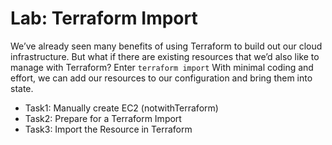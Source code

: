 # Lab: Terraform Import

We’ve already seen many benefits of using Terraform to build out our cloud infrastructure. But what if there are existing resources that we’d also like to manage with Terraform?
Enter `terraform import`
With minimal coding and effort, we can add our resources to our configuration and bring them into state.

- Task1: Manually create EC2 (notwithTerraform)
- Task2: Prepare for a Terraform Import
- Task3: Import the Resource in Terraform